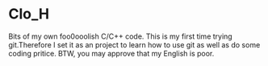 # Clo_H
Bits of my own  foo0ooolish C/C++ code.
This is my first time trying git.Therefore I set it as an project to learn how to use git as well as do some coding pritice.
BTW, you may approve that my English is poor.